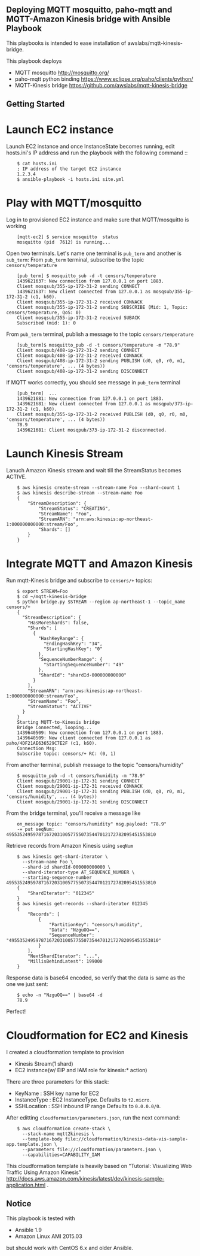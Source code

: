 Deploying MQTT mosquitto, paho-mqtt and MQTT-Amazon Kinesis bridge with Ansible Playbook
----------------------------------------------------------------------------------------

This playbooks is intended to ease installation of awslabs/mqtt-kinesis-bridge.

This playbook deploys

- MQTT mosquitto http://mosquitto.org/
- paho-mqtt python binding https://www.eclipse.org/paho/clients/python/
- MQTT-Kinesis bridge https://github.com/awslabs/mqtt-kinesis-bridge

Getting Started
----------------------------------------------------------------------------------------


Launch EC2 instance
========================================================================================

Launch EC2 instance and once InstanceState becomes running, edit hosts.ini's IP address and 
run the playbook with the following command ::

        $ cat hosts.ini
        ; IP address of the target EC2 instance
        1.2.3.4
        $ ansible-playbook -i hosts.ini site.yml

Play with MQTT/mosquitto
========================================================================================

Log in to provisioned EC2 instance and make sure that MQTT/mosquitto is working

        [mqtt-ec2] $ service mosquitto  status
        mosquitto (pid  7612) is running...

Open two terminals. Let's name one terminal is `pub_term` and another is `sub_term`:
From `pub_term` terminal, subscribe to the topic `censors/temperature`

        [pub_term] $ mosquitto_sub -d -t censors/temperature
        1439621637: New connection from 127.0.0.1 on port 1883.
        Client mosqsub/355-ip-172-31-2 sending CONNECT
        1439621637: New client connected from 127.0.0.1 as mosqsub/355-ip-172-31-2 (c1, k60).
        Client mosqsub/355-ip-172-31-2 received CONNACK
        Client mosqsub/355-ip-172-31-2 sending SUBSCRIBE (Mid: 1, Topic: censors/temperature, QoS: 0)
        Client mosqsub/355-ip-172-31-2 received SUBACK
        Subscribed (mid: 1): 0

From `pub_term` terminal, publish a message to the topic `censors/temperature`

        [sub_term]$ mosquitto_pub -d -t censors/temperature -m "78.9"
        Client mosqpub/408-ip-172-31-2 sending CONNECT
        Client mosqpub/408-ip-172-31-2 received CONNACK
        Client mosqpub/408-ip-172-31-2 sending PUBLISH (d0, q0, r0, m1, 'censors/temperature', ... (4 bytes))
        Client mosqpub/408-ip-172-31-2 sending DISCONNECT

If MQTT works correctly, you should see message in `pub_term` terminal

        [pub_term]  ...
        1439621681: New connection from 127.0.0.1 on port 1883.
        1439621681: New client connected from 127.0.0.1 as mosqpub/373-ip-172-31-2 (c1, k60).
        Client mosqsub/355-ip-172-31-2 received PUBLISH (d0, q0, r0, m0, 'censors/temperature', ... (4 bytes))
        78.9
        1439621681: Client mosqpub/373-ip-172-31-2 disconnected.


Launch Kinesis Stream
========================================================================================

Lanuch Amazon Kinesis stream and wait till the StreamStatus becomes ACTIVE.

        $ aws kinesis create-stream --stream-name Foo --shard-count 1
        $ aws kinesis describe-stream --stream-name Foo
        {
            "StreamDescription": {
                "StreamStatus": "CREATING",
                "StreamName": "Foo",
                "StreamARN": "arn:aws:kinesis:ap-northeast-1:000000000000:stream/Foo",
                "Shards": []
            }
        }


Integrate MQTT and Amazon Kinesis
========================================================================================

Run mqtt-Kinesis bridge and subscribe to `censors/+` topics:

        $ export STREAM=Foo
        $ cd ~/mqtt-kinesis-bridge
        $ python bridge.py $STREAM --region ap-northeast-1 --topic_name censors/+
        {
          "StreamDescription": {
            "HasMoreShards": false,
            "Shards": [
              {
                "HashKeyRange": {
                  "EndingHashKey": "34",
                  "StartingHashKey": "0"
                },
                "SequenceNumberRange": {
                  "StartingSequenceNumber": "49"
                },
                "ShardId": "shardId-000000000000"
              }
            ],
            "StreamARN": "arn:aws:kinesis:ap-northeast-1:000000000000:stream/Foo",
            "StreamName": "Foo",
            "StreamStatus": "ACTIVE"
          }
        }
        Starting MQTT-to-Kinesis bridge
        Bridge Connected, looping...
        1439640509: New connection from 127.0.0.1 on port 1883.
        1439640509: New client connected from 127.0.0.1 as paho/4DF21AE636529C7E2F (c1, k60).
        Connection Msg:
        Subscribe topic: censors/+ RC: (0, 1)

From another terminal, publish message to the topic "censors/humidity"

        $ mosquitto_pub -d -t censors/humidity -m "78.9"
        Client mosqpub/29001-ip-172-31 sending CONNECT
        Client mosqpub/29001-ip-172-31 received CONNACK
        Client mosqpub/29001-ip-172-31 sending PUBLISH (d0, q0, r0, m1, 'censors/humidity', ... (4 bytes))
        Client mosqpub/29001-ip-172-31 sending DISCONNECT

From the bridge terminal, you'll receive a message like

        on_message topic: "censors/humidity" msg.payload: "78.9"
        -= put seqNum: 49553524959787167203100577550735447012172782095451553810


Retrieve records from Amazon Kinesis using `seqNum`

        $ aws kinesis get-shard-iterator \
          --stream-name Foo \
          --shard-id shardId-000000000000 \
          --shard-iterator-type AT_SEQUENCE_NUMBER \
          --starting-sequence-number 49553524959787167203100577550735447012172782095451553810
        {
            "ShardIterator": "012345"
        }
        $ aws kinesis get-records --shard-iterator 012345
        {
            "Records": [
                {
                    "PartitionKey": "censors/humidity",
                    "Data": "NzguOQ==",
                    "SequenceNumber": "49553524959787167203100577550735447012172782095451553810"
                }
            ],
            "NextShardIterator": "...",
            "MillisBehindLatest": 199000
        }

Response data is base64 encoded, so verify that the data is same as the one we just sent:

        $ echo -n "NzguOQ==" | base64 -d
        78.9

Perfect!


Cloudformation for EC2 and Kinesis
========================================================================================


I created a cloudformation template to provision

* Kinesis Stream(1 shard)
* EC2 instance(w/ EIP and IAM role for kinesis:* action)

There are three parameters for this stack:

* KeyName : SSH key name for EC2
* InstanceType : EC2 InstanceType. Defaults to `t2.micro`.
* SSHLocation : SSH inbound IP range Defaults to `0.0.0.0/0`.

After editting `cloudformation/parameters.json`, run the next command:

        $ aws cloudformation create-stack \
          --stack-name mqtt2kinesis \
          --template-body file://cloudformation/kinesis-data-vis-sample-app.template.json \
          --parameters file://cloudformation/parameters.json \
          --capabilities=CAPABILITY_IAM

This cloudformation template is heavily based on "Tutorial: Visualizing Web Traffic Using Amazon Kinesis" http://docs.aws.amazon.com/kinesis/latest/dev/kinesis-sample-application.html .

Notice
----------------------------------------------------------------------------------------

This playbook is tested with

- Ansible 1.9
- Amazon Linux AMI 2015.03

but should work with CentOS 6.x and older Ansible.

